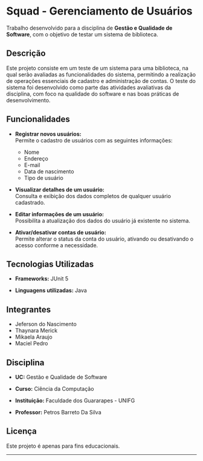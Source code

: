 # Squad - Gerenciamento de Usuários

Trabalho desenvolvido para a disciplina de **Gestão e Qualidade de Software**, com o objetivo de testar um sistema de biblioteca.

## Descrição

Este projeto consiste em um teste de um sistema para uma biblioteca, na qual serão avaliadas as funcionalidades do sistema, permitindo a realização de operações essenciais de cadastro e administração de contas. O teste do sistema foi desenvolvido como parte das atividades avaliativas da disciplina, com foco na qualidade do software e nas boas práticas de desenvolvimento.


## Funcionalidades

- **Registrar novos usuários:**  
  Permite o cadastro de usuários com as seguintes informações:  
  - Nome  
  - Endereço  
  - E-mail  
  - Data de nascimento  
  - Tipo de usuário

- **Visualizar detalhes de um usuário:**  
  Consulta e exibição dos dados completos de qualquer usuário cadastrado.

- **Editar informações de um usuário:**  
  Possibilita a atualização dos dados do usuário já existente no sistema.

- **Ativar/desativar contas de usuário:**  
  Permite alterar o status da conta do usuário, ativando ou desativando o acesso conforme a necessidade.

## Tecnologias Utilizadas

- **Frameworks:**
JUnit 5

- **Linguagens utilizadas:**
Java


## Integrantes

- Jeferson do Nascimento
- Thaynara Merick
- Mikaela Araujo
- Maciel Pedro

## Disciplina

- **UC:** Gestão e Qualidade de Software

- **Curso:** Ciência da Computação

- **Instituição:** Faculdade dos Guararapes - UNIFG

- **Professor:** Petros Barreto Da Silva
  
## Licença

Este projeto é apenas para fins educacionais.

---
